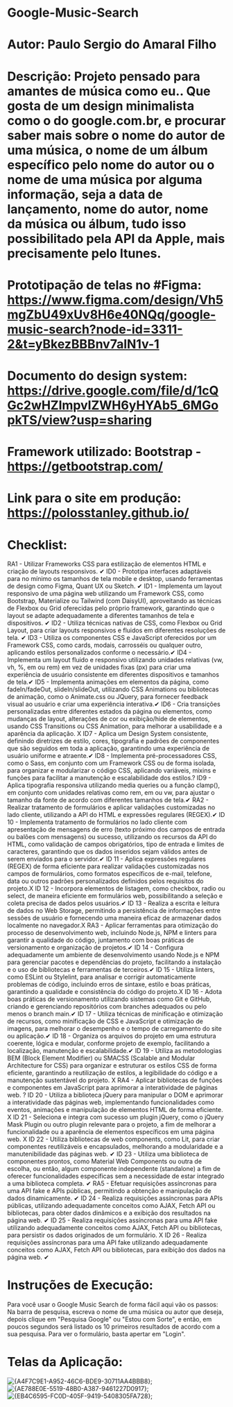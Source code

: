 # Google-Music-Search

# Autor: Paulo Sergio do Amaral Filho

# Descrição: Projeto pensado para amantes de música como eu.. Que gosta de um design minimalista como o do google.com.br, e procurar saber mais sobre o nome do autor de uma música, o nome de um álbum específico pelo nome do autor ou o nome de uma música por alguma informação, seja a data de lançamento, nome do autor, nome da música ou álbum, tudo isso possibilitado pela API da Apple, mais precisamente pelo Itunes.

# Prototipação de telas no #Figma: https://www.figma.com/design/Vh5mgZbU49xUv8H6e40NQq/google-music-search?node-id=3311-2&t=yBkezBBBnv7alN1v-1

# Documento do design system: https://drive.google.com/file/d/1cQGc2wHZImpvIZWH6yHYAb5_6MGopkTS/view?usp=sharing

# Framework utilizado: Bootstrap - https://getbootstrap.com/

# Link para o site em produção: https://polosstanley.github.io/

# Checklist:

RA1 - Utilizar Frameworks CSS para estilização de elementos HTML e criação de layouts responsivos. ✔
ID0 - Prototipa interfaces adaptáveis para no mínimo os tamanhos de tela mobile e desktop, usando ferramentas de design como Figma, Quant UX ou Sketch. ✔
ID1 - Implementa um layout responsivo de uma página web utilizando um Framework CSS, como Bootstrap, Materialize ou Tailwind (com DaisyUI), aproveitando as técnicas de Flexbox ou Grid oferecidas pelo próprio framework, garantindo que o layout se adapte adequadamente a diferentes tamanhos de tela e dispositivos. ✔
ID2 - Utiliza técnicas nativas de CSS, como Flexbox ou Grid Layout, para criar layouts responsivos e fluidos em diferentes resoluções de tela. ✔
ID3 - Utiliza os componentes CSS e JavaScript oferecidos por um Framework CSS, como cards, modais, carrosséis ou qualquer outro, aplicando estilos personalizados conforme o necessário.✔
ID4 - Implementa um layout fluido e responsivo utilizando unidades relativas (vw, vh, %, em ou rem) em vez de unidades fixas (px) para criar uma experiência de usuário consistente em diferentes dispositivos e tamanhos de tela.✔
ID5 - Implementa animações em elementos da página, como fadeIn/fadeOut, slideIn/slideOut, utilizando CSS Animations ou bibliotecas de animação, como o Animate.css ou JQuery, para fornecer feedback visual ao usuário e criar uma experiência interativa.✔
ID6 - Cria transições personalizadas entre diferentes estados da página ou elementos, como mudanças de layout, alterações de cor ou exibição/hide de elementos, usando CSS Transitions ou CSS Animation, para melhorar a usabilidade e a aparência da aplicação. X
ID7 - Aplica um Design System consistente, definindo diretrizes de estilo, cores, tipografia e padrões de componentes que são seguidos em toda a aplicação, garantindo uma experiência de usuário uniforme e atraente.✔
ID8 - Implementa pré-processadores CSS, como o Sass, em conjunto com um Framework CSS ou de forma isolada, para organizar e modularizar o código CSS, aplicando variáveis, mixins e funções para facilitar a manutenção e escalabilidade dos estilos.?
ID9 - Aplica tipografia responsiva utilizando media queries ou a função clamp(), em conjunto com unidades relativas como rem, em ou vw, para ajustar o tamanho da fonte de acordo com diferentes tamanhos de tela.✔
RA2 - Realizar tratamento de formulários e aplicar validações customizadas no lado cliente, utilizando a API do HTML e expressões regulares (REGEX).✔
ID 10 - Implementa tratamento de formulários no lado cliente com apresentação de mensagens de erro (texto próximo dos campos de entrada ou balões com mensagens) ou sucesso, utilizando os recursos da API do HTML, como validação de campos obrigatórios, tipo de entrada e limites de caracteres, garantindo que os dados inseridos sejam válidos antes de serem enviados para o servidor.✔
ID 11 - Aplica expressões regulares (REGEX) de forma eficiente para realizar validações customizadas nos campos de formulários, como formatos específicos de e-mail, telefone, data ou outros padrões personalizados definidos pelos requisitos do projeto.X
ID 12 - Incorpora elementos de listagem, como checkbox, radio ou select, de maneira eficiente em formulários web, possibilitando a seleção e coleta precisa de dados pelos usuários.✔
ID 13 - Realiza a escrita e leitura de dados no Web Storage, permitindo a persistência de informações entre sessões de usuário e fornecendo uma maneira eficaz de armazenar dados localmente no navegador.X
RA3 - Aplicar ferramentas para otimização do processo de desenvolvimento web, incluindo Node.js, NPM e linters para garantir a qualidade do código, juntamento com boas práticas de versionamento e organização de projetos.✔
ID 14 - Configura adequadamente um ambiente de desenvolvimento usando Node.js e NPM para gerenciar pacotes e dependências do projeto, facilitando a instalação e o uso de bibliotecas e ferramentas de terceiros.✔
ID 15 - Utiliza linters, como ESLint ou Stylelint, para analisar e corrigir automaticamente problemas de código, incluindo erros de sintaxe, estilo e boas práticas, garantindo a qualidade e consistência do código do projeto.X
ID 16 - Adota boas práticas de versionamento utilizando sistemas como Git e GitHub, criando e gerenciando repositórios com branches adequados ou pelo menos o branch main.✔
ID 17 - Utiliza técnicas de minificação e otimização de recursos, como minificação de CSS e JavaScript e otimização de imagens, para melhorar o desempenho e o tempo de carregamento do site ou aplicação.✔
ID 18 - Organiza os arquivos do projeto em uma estrutura coerente, lógica e modular, conforme projeto de exemplo, facilitando a localização, manutenção e escalabilidade.✔
ID 19 - Utiliza as metodologias BEM (Block Element Modifier) ou SMACSS (Scalable and Modular Architecture for CSS) para organizar e estruturar os estilos CSS de forma eficiente, garantindo a reutilização de estilos, a legibilidade do código e a manutenção sustentável do projeto. X
RA4 - Aplicar bibliotecas de funções e componentes em JavaScript para aprimorar a interatividade de páginas web. ?
ID 20 - Utiliza a biblioteca jQuery para manipular o DOM e aprimorar a interatividade das páginas web, implementando funcionalidades como eventos, animações e manipulação de elementos HTML de forma eficiente. X
ID 21 - Seleciona e integra com sucesso um plugin jQuery, como o jQuery Mask Plugin ou outro plugin relevante para o projeto, a fim de melhorar a funcionalidade ou a aparência de elementos específicos em uma página web. X
ID 22 - Utiliza bibliotecas de web components, como Lit, para criar componentes reutilizáveis e encapsulados, melhorando a modularidade e a manutenibilidade das páginas web. ✔
ID 23 - Utiliza uma biblioteca de componentes prontos, como Material Web Components ou outra de escolha, ou então, algum componente independente (standalone) a fim de oferecer funcionalidades específicas sem a necessidade de estar integrado a uma biblioteca completa. ✔
RA5 - Efetuar requisições assíncronas para uma API fake e APIs públicas, permitindo a obtenção e manipulação de dados dinamicamente. ✔
ID 24 - Realiza requisições assíncronas para APIs públicas, utilizando adequadamente conceitos como AJAX, Fetch API ou bibliotecas, para obter dados dinâmicos e a exibição dos resultados na página web. ✔
ID 25 - Realiza requisições assíncronas para uma API fake utilizando adequadamente conceitos como AJAX, Fetch API ou bibliotecas, para persistir os dados originados de um formulário. X
ID 26 - Realiza requisições assíncronas para uma API fake utilizando adequadamente conceitos como AJAX, Fetch API ou bibliotecas, para exibição dos dados na página web. ✔

# Instruções de Execução:

 Para você usar o Google Music Search de forma fácil aqui vão os passos: Na barra de pesquisa, escreva o nome de uma música ou autor que deseja, depois clique em "Pesquisa Google" ou "Estou com Sorte", e então, em poucos segundos será listado os 10 primeiros resultados de acordo com a sua pesquisa.
 Para ver o formulário, basta apertar em "Login".

# Telas da Aplicação:

![{A4F7C9E1-A952-46C6-BDE9-30711AA4BBB8}](https://github.com/user-attachments/assets/03536f35-d00c-4d5e-82e5-a7045fff4c4f);
![{AE788E0E-5519-48B0-A387-9461227D0917}](https://github.com/user-attachments/assets/0d781162-8b92-4cfc-85a0-583edd1ce919);
![{EB4C6595-FC0D-405F-9419-5408305FA728}](https://github.com/user-attachments/assets/59f5fb90-7f1c-49f8-850a-7303fa5ebb0d);


